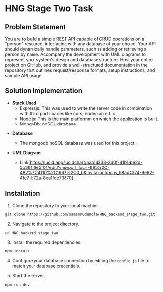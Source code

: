 # HNG Stage Two Task

## Problem Statement

You are to build a simple REST API capable of CRUD operations on a "person" resource, interfacing with any database of your choice. Your API should dynamically handle parameters, such as adding or retrieving a person by name. Accompany the development with UML diagrams to represent your system's design and database structure. Host your entire project on GitHub, and provide a well-structured documentation in the repository that outlines request/response formats, setup instructions, and sample API usage.

## Solution Implementation

- **Stack Used**
  - Expressjs: This was used to write the server code in combination with third part libaries like cors, nodemon e.t. c.
  - Node js: This is the main platformm on which the application is built.
  - MongoDb: noSQL database

* **Database**

  - The mongodb noSQL database was used for this project.

* **UML Diagram**

  - Link[https://lucid.app/lucidchart/aaa14333-3d0f-41b1-be2d-5b381f8e5f01/edit?viewport_loc=-895%2C-482%2C4110%2C1962%2C0_0&invitationId=inv_98ad4374-9e92-4fe7-b72a-8ea1fde73870]

## Installation

1. Clone the repository to your local machine.

```bash
git clone https://github.com/samsonOdunola/HNG_backend_stage_two.git
```

2. Navigate to the project directory.

```bash
cd HNG_backend_stage_two
```

3. Install the required dependencies.

```bash
npm install
```

4. Configure your database connection by editing the `config.js` file to match your database credentials.

5. Start the server.

```bash
npm run dev
```
